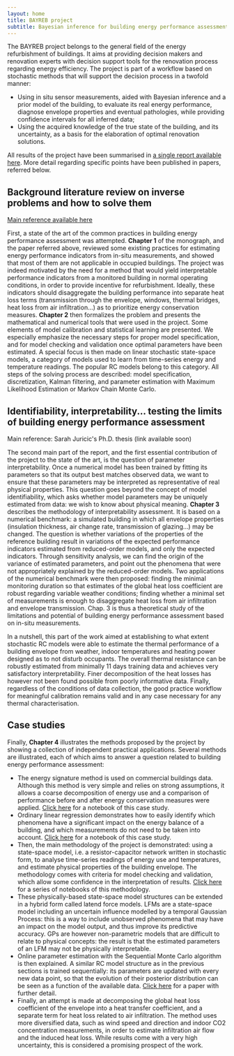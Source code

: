 ```yaml
---
layout: home
title: BAYREB project
subtitle: Bayesian inference for building energy performance assessment
---
```


The BAYREB project belongs to the general field of the energy refurbishment of buildings. It aims at providing decision makers and renovation experts with decision support tools for the renovation process regarding energy efficiency. The project is part of a workflow based on stochastic methods that will support the decision process in a twofold manner:
* Using in situ sensor measurements, aided with Bayesian inference and a prior model of the building, to evaluate its real energy performance, diagnose envelope properties and eventual pathologies, while providing confidence intervals for all inferred data;
* Using the acquired knowledge of the true state of the building, and its uncertainty, as a basis for the elaboration of optimal renovation solutions.


All results of the project have been summarised in [a single report available here](/docs/bayreb_main_report.pdf). More detail regarding specific points have been published in papers, referred below.

## Background literature review on inverse problems and how to solve them

[Main reference available here](http://srouchier.github.io/files/2018-enb-review.pdf)

First, a state of the art of the common practices in building energy performance assessment
was attempted. **Chapter 1** of the monograph, and the paper referred above, reviewed some existing practices for estimating energy performance
indicators from in-situ measurements, and showed that most of them are not applicable in occupied
buildings. The project was indeed motivated by the need for a method that would yield interpretable
performance indicators from a monitored building in normal operating conditions, in order to
provide incentive for refurbishment. Ideally, these indicators should disaggregate the building
performance into separate heat loss terms (transmission through the envelope, windows, thermal
bridges, heat loss from air infiltration...) as to prioritize energy conservation measures. **Chapter 2** then
formalizes the problem and presents the mathematical and numerical tools that were used in the
project. Some elements of model calibration and statistical learning are presented. We especially
emphasize the necessary steps for proper model specification, and for model checking and validation
once optimal parameters have been estimated. A special focus is then made on linear stochastic
state-space models, a category of models used to learn from time-series energy and temperature
readings. The popular RC models belong to this category. All steps of the solving process are
described: model specification, discretization, Kalman filtering, and parameter estimation with
Maximum Likelihood Estimation or Markov Chain Monte Carlo.

## Identifiability, interpretability... testing the limits of building energy performance assessment

Main reference: Sarah Juricic's Ph.D. thesis (link available soon)

The second main part of the report, and the first essential contribution of the project to the state of
the art, is the question of parameter interpretability. Once a numerical model has been trained by
fitting its parameters so that its output best matches observed data, we want to ensure that these
parameters may be interpreted as representative of real physical properties. This question goes
beyond the concept of model identifiability, which asks whether model parameters may be uniquely
estimated from data: we wish to know about physical meaning. **Chapter 3** describes the methodology
of interpretability assessment. It is based on a numerical benchmark: a simulated building in which
all envelope properties (insulation thickness, air change rate, transmission of glazing...) may be
changed. The question is whether variations of the properties of the reference building result in
variations of the expected performance indicators estimated from reduced-order models, and only
the expected indicators. Through sensitivity analysis, we can find the origin of the variance of
estimated parameters, and point out the phenomena that were not appropriately explained by the
reduced-order models. Two applications of the numerical benchmark were then proposed: finding
the minimal monitoring duration so that estimates of the global heat loss coefficient are robust
regarding variable weather conditions; finding whether a minimal set of measurements is enough to
disaggregate heat loss from air infiltration and envelope transmission. Chap. 3 is thus a theoretical
study of the limitations and potential of building energy performance assessment based on in-situ
measurements.

In a nutshell, this part of the work aimed at establishing to what extent stochastic RC models
were able to estimate the thermal performance of a building envelope from weather, indoor
temperatures and heating power designed as to not disturb occupants. The overall thermal resistance
can be robustly estimated from minimally 11 days training data and achieves very satisfactory
interpretability. Finer decomposition of the heat losses has however not been found possible from
poorly informative data. Finally, regardless of the conditions of data collection, the good practice
workflow for meaningful calibration remains valid and in any case necessary for any thermal
characterisation.

## Case studies

Finally, **Chapter 4** illustrates the methods proposed by the project by showing a collection of
independent practical applications. Several methods are illustrated, each of which aims to answer a
question related to building energy performance assessment:
* The energy signature method is used on commercial buildings data. Although this method
is very simple and relies on strong assumptions, it allows a coarse decomposition of energy
use and a comparison of performance before and after energy conservation measures were
applied. [Click here](https://buildingenergygeeks.org/epa_es.html) for a notebook of this case study.
* Ordinary linear regression demonstrates how to easily identify which phenomena have a
significant impact on the energy balance of a building, and which measurements do not need
to be taken into account. [Click here](https://buildingenergygeeks.org/epa_lr.html) for a notebook of this case study.
* Then, the main methodology of the project is demonstrated: using a state-space model,
i.e. a resistor-capacitor network written in stochastic form, to analyse time-series readings
of energy use and temperatures, and estimate physical properties of the building envelope.
The methodology comes with criteria for model checking and validation, which allow some
confidence in the interpretation of results. [Click here](https://buildingenergygeeks.org/ssm_overview.html) for a series of notebooks of this methodology.
* These physically-based state-space model structures can be extended in a hybrid form
called latend force models. LFMs are a state-space model including an uncertain influence
modelled by a temporal Gaussian Process: this is a way to include unobserved phenomena
that may have an impact on the model output, and thus improve its predictive accuracy. GPs
are however non-parametric models that are difficult to relate to physical concepts: the result
is that the estimated parameters of an LFM may not be physically interpretable.
* Online parameter estimation with the Sequential Monte Carlo algorithm is then explained. A
similar RC model structure as in the previous sections is trained sequentially: its parameters
are updated with every new data point, so that the evolution of their posterior distribution can
be seen as a function of the available data. [Click here](http://srouchier.github.io/files/2019-enb-online.pdf) for a paper with further detail.
* Finally, an attempt is made at decomposing the global heat loss coefficient of the
envelope into a heat transfer coefficient, and a separate term for heat loss related to air
infiltration. The method uses more diversified data, such as wind speed and direction and indoor CO2 concentration measurements, in order to
estimate infiltration air flow and the induced heat loss. While results come with a very high
uncertainty, this is considered a promising prospect of the work.
